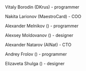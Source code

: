 Vitaly Borodin (DKrus) - programmer

Nakita Larionov (MaestroCard) - COO

Alexander Melnikov () - programmer

Alexsey Moldovanov () - designer

Alexander Natarov (AlNat) - CTO

Andrey Frolov () - programmer

Elizaveta Shulga () - designer
